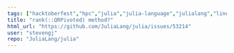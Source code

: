 ```yaml
---
tags: ["hacktoberfest","hpc","julia","julia-language","julialang","linear-algebra","machine-learning","numerical","programming-language","science","scientific"]
title: "rank(::QRPivoted) method?"
html_url: "https://github.com/JuliaLang/julia/issues/53214"
user: "stevengj"
repo: "JuliaLang/julia"
---
```


